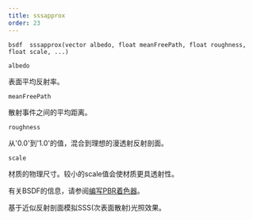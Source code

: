 ```yaml
---
title: sssapprox
order: 23
---
```

`bsdf  sssapprox(vector albedo, float meanFreePath, float roughness, float scale, ...)`

`albedo`

表面平均反射率。

`meanFreePath`

散射事件之间的平均距离。

`roughness`

从'0.0'到'1.0'的值，混合到理想的漫透射反射剖面。

`scale`

材质的物理尺寸。较小的scale值会使材质更具透射性。

有关BSDF的信息，请参阅[编写PBR着色器](../pbr.html)。

基于近似反射剖面模拟SSS(次表面散射)光照效果。